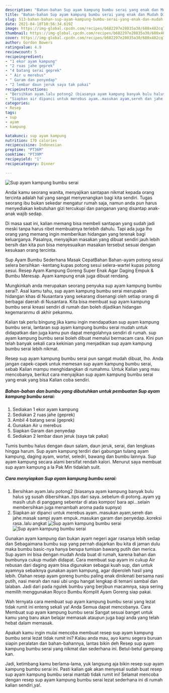 ```yaml
---
description: "Bahan-bahan Sup ayam kampung bumbu serai yang enak dan Mudah Dibuat"
title: "Bahan-bahan Sup ayam kampung bumbu serai yang enak dan Mudah Dibuat"
slug: 513-bahan-bahan-sup-ayam-kampung-bumbu-serai-yang-enak-dan-mudah-dibuat
date: 2021-04-10T10:56:34.619Z
image: https://img-global.cpcdn.com/recipes/b682297e28035a30/680x482cq70/sup-ayam-kampung-bumbu-serai-foto-resep-utama.jpg
thumbnail: https://img-global.cpcdn.com/recipes/b682297e28035a30/680x482cq70/sup-ayam-kampung-bumbu-serai-foto-resep-utama.jpg
cover: https://img-global.cpcdn.com/recipes/b682297e28035a30/680x482cq70/sup-ayam-kampung-bumbu-serai-foto-resep-utama.jpg
author: Gordon Bowers
ratingvalue: 4.9
reviewcount: 5
recipeingredient:
- "1 ekor ayam kampung"
- "2 ruas jahe geprek"
- "4 batang serai geprek"
- " Air u merebus"
- " Garam dan penyedap"
- "2 lembar daun jeruk saya tak pakai"
recipeinstructions:
- "Bersihkan ayam.lalu potong2 (biasanya ayam kampung banyak bulu halus yg susah dibersihkan..tips dari saya..sebelum di potong..ayam yg masih utuh di panggang sebentar di atas kompor/ bara api...selain membersihkan juga menambah aroma pada supnya)"
- "Siapkan air dipanci untuk merebus ayam..masukan ayam,sereh dan jahe.masak sampi ayam empuk..masukan garam dan penyedap..koreksi rasa..lalu angkat"
categories:
- Resep
tags:
- sup
- ayam
- kampung

katakunci: sup ayam kampung 
nutrition: 170 calories
recipecuisine: Indonesian
preptime: "PT36M"
cooktime: "PT39M"
recipeyield: "1"
recipecategory: Dinner

---
```



![Sup ayam kampung bumbu serai](https://img-global.cpcdn.com/recipes/b682297e28035a30/680x482cq70/sup-ayam-kampung-bumbu-serai-foto-resep-utama.jpg)

Andai kamu seorang wanita, menyajikan santapan nikmat kepada orang tercinta adalah hal yang sangat menyenangkan bagi kita sendiri. Tugas seorang ibu bukan sekedar mengatur rumah saja, namun anda pun harus menyediakan kebutuhan gizi tercukupi dan panganan yang disantap anak-anak wajib sedap.

Di masa  saat ini, kalian memang bisa membeli santapan yang sudah jadi meski tanpa harus ribet membuatnya terlebih dahulu. Tapi ada juga lho orang yang memang ingin memberikan hidangan yang terenak bagi keluarganya. Pasalnya, menyajikan masakan yang dibuat sendiri jauh lebih bersih dan kita pun bisa menyesuaikan masakan tersebut sesuai dengan kesukaan orang tercinta. 

Sup Ayam Bumbu Sederhana Masak CepatBahan Bahan-ayam potong sesui selera bersihkan -kentang kupas potong sesui selera-wartel kupas potong sesui. Resep Ayam Kampung Goreng Super Enak Agar Daging Empuk &amp; Bumbu Meresap. Ayam kampung enak juga dibuat rendang.

Mungkinkah anda merupakan seorang penyuka sup ayam kampung bumbu serai?. Asal kamu tahu, sup ayam kampung bumbu serai merupakan hidangan khas di Nusantara yang sekarang disenangi oleh setiap orang di berbagai daerah di Nusantara. Kita bisa membuat sup ayam kampung bumbu serai kreasi sendiri di rumah dan boleh dijadikan hidangan kegemaranmu di akhir pekanmu.

Kalian tak perlu bingung jika kamu ingin mendapatkan sup ayam kampung bumbu serai, lantaran sup ayam kampung bumbu serai mudah untuk didapatkan dan juga kamu pun dapat mengolahnya sendiri di rumah. sup ayam kampung bumbu serai boleh dibuat memalui bermacam cara. Kini pun telah banyak sekali cara kekinian yang menjadikan sup ayam kampung bumbu serai lebih nikmat.

Resep sup ayam kampung bumbu serai pun sangat mudah dibuat, lho. Anda jangan capek-capek untuk memesan sup ayam kampung bumbu serai, sebab Kalian mampu menghidangkan di rumahmu. Untuk Kalian yang mau mencobanya, berikut cara menyajikan sup ayam kampung bumbu serai yang enak yang bisa Kalian coba sendiri.

<!--inarticleads1-->

##### Bahan-bahan dan bumbu yang dibutuhkan untuk pembuatan Sup ayam kampung bumbu serai:

1. Sediakan 1 ekor ayam kampung
1. Sediakan 2 ruas jahe (geprek)
1. Ambil 4 batang serai (geprek)
1. Gunakan  Air u merebus
1. Siapkan  Garam dan penyedap
1. Sediakan 2 lembar daun jeruk (saya tak pakai)


Tumis bumbu halus dengan daun salam, daun jeruk, serai, dan lengkuas hingga harum. Sup ayam kampung terdiri dari gabungan tulang ayam kampung, daging ayam, wortel, seledri, bawang dan bumbu lainnya. Sup ayam kampung secara alami bersifat rendah kalori. Menurut saya membuat sup ayam kampung a la Pak Min tidaklah sulit. 

<!--inarticleads2-->

##### Cara menyiapkan Sup ayam kampung bumbu serai:

1. Bersihkan ayam.lalu potong2 (biasanya ayam kampung banyak bulu halus yg susah dibersihkan..tips dari saya..sebelum di potong..ayam yg masih utuh di panggang sebentar di atas kompor/ bara api...selain membersihkan juga menambah aroma pada supnya)
1. Siapkan air dipanci untuk merebus ayam..masukan ayam,sereh dan jahe.masak sampi ayam empuk..masukan garam dan penyedap..koreksi rasa..lalu angkat
<img src="https://img-global.cpcdn.com/steps/ccbc30c833829682/160x128cq70/sup-ayam-kampung-bumbu-serai-langkah-memasak-2-foto.jpg" alt="Sup ayam kampung bumbu serai"><img src="https://img-global.cpcdn.com/steps/e95376e115b466a8/160x128cq70/sup-ayam-kampung-bumbu-serai-langkah-memasak-2-foto.jpg" alt="Sup ayam kampung bumbu serai">

Gunakan ayam kampung dan bukan ayam negeri agar rasanya lebih sedap dan Sebagaimana bumbu sup yang pernah diajarkan Ibu kita di jaman dulu maka bumbu basic-nya hanya berupa tumisan bawang putih dan merica. Sup ayam ini bisa dengan mudah Anda buat di rumah, karena bahan dan bumbunya cukup mudah didapat. Cara membuat sup ayam ini cukup Air rebusan dari daging ayam bisa digunakan sebagai kuah sup, dan untuk ayamnya sebaiknya gunakan ayam kampung, agar diperoleh hasil yang lebih. Olahan resep ayam goreng bumbu paling enak dinikmati bersama nasi putih, nasi merah dan nasi ubi ungu hangat lengkap di temani sambal dan lalaban. Jadi dari pada ngulek bumbu yang berjibun macamnya, saya sering memilih menggunakan Royco Bumbu Komplit Ayam Goreng siap pakai. 

Wah ternyata cara membuat sup ayam kampung bumbu serai yang lezat tidak rumit ini enteng sekali ya! Anda Semua dapat mencobanya. Cara Membuat sup ayam kampung bumbu serai Sangat sesuai banget untuk kamu yang baru akan belajar memasak ataupun juga bagi anda yang telah hebat dalam memasak.

Apakah kamu ingin mulai mencoba membuat resep sup ayam kampung bumbu serai lezat tidak rumit ini? Kalau anda mau, ayo kamu segera buruan siapin peralatan dan bahan-bahannya, lantas bikin deh Resep sup ayam kampung bumbu serai yang nikmat dan sederhana ini. Betul-betul gampang kan. 

Jadi, ketimbang kamu berlama-lama, yuk langsung aja bikin resep sup ayam kampung bumbu serai ini. Pasti kalian gak akan menyesal sudah buat resep sup ayam kampung bumbu serai mantab tidak rumit ini! Selamat mencoba dengan resep sup ayam kampung bumbu serai lezat sederhana ini di rumah kalian sendiri,ya!.

